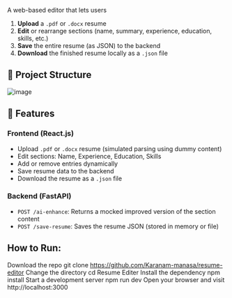 A web-based editor that lets users

1. **Upload** a `.pdf` or `.docx` resume  
2. **Edit** or rearrange sections (name, summary, experience, education, skills, etc.)  
3. **Save** the entire resume (as JSON) to the backend  
4. **Download** the finished resume locally as a `.json` file

## 📁 Project Structure
![image](https://github.com/user-attachments/assets/53d3e1c7-bf90-47a8-a587-ab4d42f4f811)

## 🚀 Features

### Frontend (React.js)
- Upload `.pdf` or `.docx` resume (simulated parsing using dummy content)
- Edit sections: Name, Experience, Education, Skills
- Add or remove entries dynamically
- Save resume data to the backend
- Download the resume as a `.json` file

### Backend (FastAPI)
- `POST /ai-enhance`: Returns a mocked improved version of the section content
- `POST /save-resume`: Saves the resume JSON (stored in memory or file)

## How to Run:
Download the repo git clone https://github.com/Karanam-manasa/resume-editor
Change the directory cd Resume Editer
Install the dependency npm install
Start a development server npm run dev
Open your browser and visit http://localhost:3000

